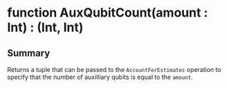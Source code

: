 # function AuxQubitCount(amount : Int) : (Int, Int)

## Summary
Returns a tuple that can be passed to the `AccountForEstimates` operation
to specify that the number of auxilliary qubits is equal to the `amount`.

